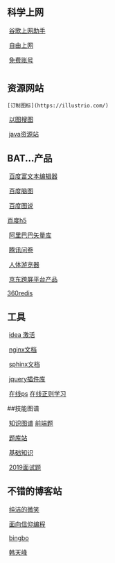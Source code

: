 ## 科学上网

​     [谷歌上网助手](https://github.com/haotian-wang/google-access-helper)

​	[自由上网](https://github.com/Alvin9999/new-pac/wiki)

​	[免费账号]([https://github.com/Alvin9999/new-pac/wiki/ss%E5%85%8D%E8%B4%B9%E8%B4%A6%E5%8F%B7](https://github.com/Alvin9999/new-pac/wiki/ss免费账号))

# 

## 资源网站

  	[订制图标](https://illustrio.com/)

​	  [以图搜图](https://whatanime.ga/)

​	 [java资源站](http://www.javaxxz.com/)

## BAT...产品

​	[百度富文本编辑器](https://ueditor.baidu.com/website/onlinedemo.html)

​	[百度脑图](http://naotu.baidu.com/)

​	[百度图说](https://tushuo.baidu.com/)

   [百度h5](https://h5.bce.baidu.com/list)

​	[阿里巴巴矢量库](https://www.iconfont.cn/)

​	[腾讯问卷](https://wj.qq.com/)

​    [人体游览器](https://human.biodigital.com/)

​     [京东跨屏平台产品](https://taro-docs.jd.com/taro/docs/README.html)

   [360redis](https://github.com/Qihoo360/pika/blob/master/README_CN.md)

## 工具

​	[idea 激活](https://www.licensez.com/)

​    [nginx文档](http://tengine.taobao.org/book/index.html)

​    [sphinx文档](http://www.sphinxsearch.org/sphinx-tutorial)

​    [jquery插件库](http://www.jq22.com/)

​    [在线ps](https://ps.gaoding.com/?hmsr=ivan-intro-juejin#/)
     [在线正则学习](https://github.com/ziishaned/learn-regex/blob/master/translations/README-cn.md)

##技能图谱

​	   [知识图谱](https://github.com/CyC2018/CS-Notes)
     [前端题](https://github.com/haizlin/fe-interview/blob/master/category/history.md)

​    [题库站](http://www.caibi.club/)

​    [基础知识](https://snailclimb.top/JavaGuide/#/)

​      [2019面试题](https://github.com/0voice/interview_internal_reference)

## 不错的博客站

​    [纯洁的微笑](http://www.ityouknow.com/)

​    [面向信仰编程](https://draveness.me/)

​    [bingbo](https://bingbo.github.io/)

​    [韩天峰](http://rango.swoole.com/)

​    

​	
